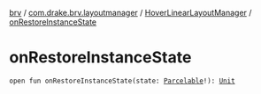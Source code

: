 [brv](../../index.md) / [com.drake.brv.layoutmanager](../index.md) / [HoverLinearLayoutManager](index.md) / [onRestoreInstanceState](./on-restore-instance-state.md)

# onRestoreInstanceState

`open fun onRestoreInstanceState(state: `[`Parcelable`](https://developer.android.com/reference/android/os/Parcelable.html)`!): `[`Unit`](https://kotlinlang.org/api/latest/jvm/stdlib/kotlin/-unit/index.html)